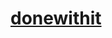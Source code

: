 # [donewithit](https://user-images.githubusercontent.com/97608825/197405120-f238880d-918b-4069-b9e3-d2d1ec54daa4.gif)
